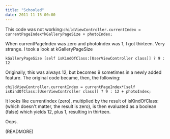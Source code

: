 ```yaml
---
title: "Schooled"
date: 2011-11-15 00:00
---
```


This code was not working:`childViewController.currentIndex = currentPageIndex*kGalleryPageSize + photoIndex;`

When currentPageIndex was zero and photoIndex was 1, I got thirteen. Very strange. I took a look at kGalleryPageSize

`kGalleryPageSize [self isKindOfClass:[UserViewController class]] ? 9 : 12`

Originally, this was always 12, but becomes 9 sometimes in a newly added feature. The original code became, then, the following:

`childViewController.currentIndex = currentPageIndex*[self isKindOfClass:[UserViewController class]] ? 9 : 12 + photoIndex;`

It looks like currentIndex (zero), multiplied by the result of isKindOfClass: (which doesn't matter, the result is zero), is then evaluated as a boolean (false) which yields 12, plus 1, resulting in thirteen.

Oops.

(READMORE)

